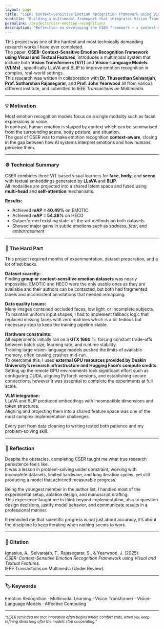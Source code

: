 ```yaml
---
layout: page
title: "CSER: Context-Sensitive Emotion Recognition Framework using Visual and Textual Features"
subtitle: "Building a multimodal framework that integrates Vision Transformers and Vision-Language Models for human emotion understanding."
permalink: /projects/cser-emotion-recognition/
description: "Reflection on developing the CSER framework — a context-sensitive emotion recognition model combining Vision Transformers and Vision-Language Models, and the challenges faced during research and dataset curation."
---
```


This project was one of the hardest and most technically demanding research works I have ever completed.  
The paper, <strong>CSER: Context-Sensitive Emotion Recognition Framework using Visual and Textual Features</strong>, introduces a multimodal system that include both <strong>Vision Transformers (ViT)</strong> and <strong>Vision-Language Models (VLMs)</strong> , specifically LLaVA and BLIP to improve emotion recognition in complex, real-world settings.  
This research was written in collaboration with <strong>Dr. Thuseethan Selvarajah</strong>, <strong>Prof. Sutharshan Rajasegarar</strong>, and <strong>Prof. John Yearwood</strong> all from various different institute, and submitted to <em>IEEE Transactions on Multimedia</em>.

---

### 💡 Motivation

Most emotion recognition models focus on a single modality such as facial expressions or voice.  
In contrast, human emotion is shaped by context which can be summarised from the surrounding scene, body posture, and situation.  
The goal of CSER was to make emotion recognition <strong>context-aware</strong>, closing in the gap between how AI systems interpret emotions and how humans perceive them.

---

### ⚙️ Technical Summary

CSER combines three ViT-based visual learners for <strong>face</strong>, <strong>body</strong>, and <strong>scene</strong> with textual embeddings generated by <strong>LLaVA</strong> and <strong>BLIP</strong>.  
All modalities are projected into a shared latent space and fused using <strong>multi-head</strong> and <strong>self-attention</strong> mechanisms.  

**Results:**  
- Achieved <strong>mAP = 40.49%</strong> on EMOTIC  
- Achieved <strong>mAP = 54.28%</strong> on HECO  
- Outperformed existing state-of-the-art methods on both datasets  
- Showed major gains in subtle emotions such as <em>sadness</em>, <em>fear</em>, and <em>embarrassment</em>

---

### 🧠 The Hard Part

This project required months of experimentation, dataset preparation, and a lot of set backs.  

**Dataset scarcity:**  
Finding <strong>group or context-sensitive emotion datasets</strong> was nearly impossible. EMOTIC and HECO were the only usable ones as they are available and their authors can be contacted, but both had fragmented labels and inconsistent annotations that needed remapping.

**Data quality issues:**  
Many images contained occluded faces, low light, or incomplete subjects.  
To maintain uniform input shapes, I had to implement fallback logic that replaced missing faces with zero matrices which is a bit tedious but necessary step to keep the training pipeline stable.

**Hardware constraints:**  
All experiments initially ran on a <strong>GTX 1660 Ti</strong>, forcing constant trade-offs between batch size, learning rate, and runtime stability.  
Training large vision-language models pushed the limits of available memory, often causing crashes mid-run.  
To overcome this, I used <strong>external GPU resources provided by Deakin University’s research infrastructure and Hugging Face’s compute credits</strong>.  
Setting up the remote GPU environments took significant effort such as configuring CUDA, aligning PyTorch versions, and establishing secure connections, however it was essential to complete the experiments at full scale.

**VLM integration:**  
LLaVA and BLIP produced embeddings with incompatible dimensions and token structures.  
Aligning and projecting them into a shared feature space was one of the most complex implementation challenges.  

Every part from data cleaning to writing tested both patience and my problem-solving skill.

---

### 💭 Reflection

Despite the obstacles, completing CSER taught me what true research persistence feels like.  
It was a lesson in problem-solving under constraint, working with incomplete datasets, limited hardware, and long iteration cycles, yet still producing a model that achieved measurable progress.  

Being the youngest member in the author list, I handled most of the experimental setup, ablation design, and manuscript drafting.  
This experience taught me to think beyond implementation, also to question design decisions, justify model behavior, and communicate results in a professional manner.

It reminded me that scientific progress is not just about accuracy, it’s about the discipline to keep iterating when nothing seems to work.

---

### 📑 Citation

Ignasius, A., Selvarajah, T., Rajasegarar, S., & Yearwood, J. (2025).  
<em>CSER: Context-Sensitive Emotion Recognition Framework using Visual and Textual Features.</em>  
IEEE Transactions on Multimedia (Under Review).

---

### 🏷 Keywords

Emotion Recognition · Multimodal Learning · Vision Transformer · Vision-Language Models · Affective Computing  

---

<p><small><em>“CSER reminded me that innovation often begins where comfort ends, when you keep refining ideas long after the models stop cooperating.”</em></small></p>